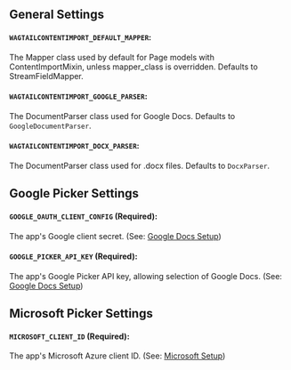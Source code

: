 ## General Settings

#### `WAGTAILCONTENTIMPORT_DEFAULT_MAPPER`:

The Mapper class used by default for Page models with ContentImportMixin, unless mapper_class is overridden.
Defaults to StreamFieldMapper.

#### `WAGTAILCONTENTIMPORT_GOOGLE_PARSER`:

The DocumentParser class used for Google Docs. Defaults to `GoogleDocumentParser`.

#### `WAGTAILCONTENTIMPORT_DOCX_PARSER`:

The DocumentParser class used for .docx files. Defaults to `DocxParser`.

## Google Picker Settings

#### `GOOGLE_OAUTH_CLIENT_CONFIG` (Required):  

The app's Google client secret. (See: [Google Docs Setup](google_docs_setup.md))

#### `GOOGLE_PICKER_API_KEY` (Required):

The app's Google Picker API key, allowing selection of Google Docs. (See: [Google Docs Setup](google_docs_setup.md))

## Microsoft Picker Settings

#### `MICROSOFT_CLIENT_ID` (Required):  

The app's Microsoft Azure client ID. (See: [Microsoft Setup](microsoft_setup.md))
